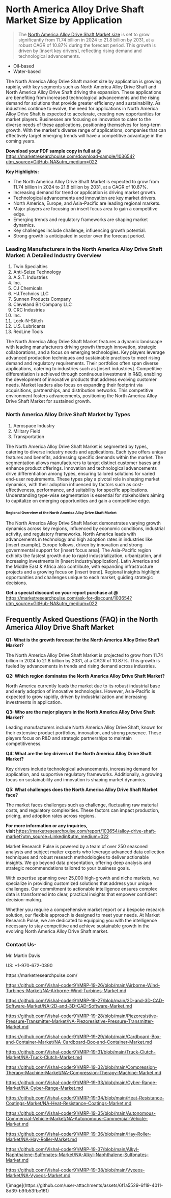 <h1>North America Alloy Drive Shaft Market&nbsp;Size by Application</h1><blockquote><p>The <a href="https://marketresearchpulse.com/download-sample/103654?utm_source=GitHub-NA&amp;utm_medium=022">North America Alloy Drive Shaft Market size</a> is set to grow significantly from 11.74 billion in 2024 to 21.8 billion by 2031, at a robust CAGR of 10.87% during the forecast period. This growth is driven by [insert key drivers], reflecting rising demand and technological advancements.</p></blockquote><ul><li>Oil-based<li> Water-based</li></ul><p>The North America Alloy Drive Shaft market size by application is growing rapidly, with key segments such as North America Alloy Drive Shaft and North America Alloy Drive Shaft driving the expansion. These applications are benefiting from increased technological advancements and the rising demand for solutions that provide greater efficiency and sustainability. As industries continue to evolve, the need for applications in North America Alloy Drive Shaft is expected to accelerate, creating new opportunities for market players. Businesses are focusing on innovation to cater to the diverse needs of these applications, positioning themselves for long-term growth. With the market's diverse range of applications, companies that can effectively target emerging trends will have a competitive advantage in the coming years.</p><p><strong>Download your PDF sample copy in full at @ </strong><a href="https://marketresearchpulse.com/download-sample/103654?utm_source=GitHub-NA&amp;utm_medium=022">https://marketresearchpulse.com/download-sample/103654?utm_source=GitHub-NA&amp;utm_medium=022</a></p><p><strong>Key Highlights: </strong></p><ul><li>The North America Alloy Drive Shaft Market is expected to grow from 11.74 billion in 2024 to 21.8 billion by 2031, at a CAGR of 10.87%.</li><li>Increasing demand for trend or application is driving market growth.</li><li>Technological advancements and innovation are key market drivers.</li><li>North America, Europe, and Asia-Pacific are leading regional markets.</li><li>Major players are focusing on insert focus area to gain a competitive edge.</li><li>Emerging trends and regulatory frameworks are shaping market dynamics.</li><li>Key challenges include challenge, influencing growth potential.</li><li>Strong growth is anticipated in sector over the forecast period.</li></ul><h3>Leading Manufacturers in the North America Alloy Drive Shaft Market: A Detailed Industry Overview</h3><ol><li>Twin Specialties</li><li>Anti-Seize Technology</li><li>A.S.T. Industries</li><li>Inc.</li><li>CJ Chemicals</li><li>HJ.Technics LLC</li><li>Sunnen Products Company</li><li>Cleveland Bit Company LLC</li><li>CRC Industries</li><li>Inc.</li><li>Lock-N-Stitch</li><li>U.S. Lubricants</li><li>RedLine Tools</li></ol><div class="flex max-w-full flex-col flex-grow"><div class="min-h-8 text-message flex w-full flex-col items-end gap-2 whitespace-normal break-words [.text-message+&amp;]:mt-5" dir="auto" data-message-author-role="assistant" data-message-id="fd8432e4-4910-450d-b182-61b7bfb0a01f" data-message-model-slug="gpt-4o"><div class="flex w-full flex-col gap-1 empty:hidden first:pt-[3px]"><div class="markdown prose w-full break-words dark:prose-invert light"><p>The North America Alloy Drive Shaft Market features a dynamic landscape with leading manufacturers driving growth through innovation, strategic collaborations, and a focus on emerging technologies. Key players leverage advanced production techniques and sustainable practices to meet rising demand and regulatory requirements. Their portfolios often span diverse applications, catering to industries such as [insert industries]. Competitive differentiation is achieved through continuous investment in R&amp;D, enabling the development of innovative products that address evolving customer needs. Market leaders also focus on expanding their footprint via acquisitions, partnerships, and distribution networks. This competitive environment fosters advancements, positioning the North America Alloy Drive Shaft Market for sustained growth.</p></div></div></div></div><h3>North America Alloy Drive Shaft Market by Types</h3><ol><li>Aerospace Industry<li> Military Field<li> Transportation</li></ol><div class="flex max-w-full flex-col flex-grow"><div class="min-h-8 text-message flex w-full flex-col items-end gap-2 whitespace-normal break-words [.text-message+&amp;]:mt-5" dir="auto" data-message-author-role="assistant" data-message-id="084470be-0bb7-4664-bddf-5156b4f41249" data-message-model-slug="gpt-4o-mini"><div class="flex w-full flex-col gap-1 empty:hidden first:pt-[3px]"><div class="markdown prose w-full break-words dark:prose-invert light"><p>The North America Alloy Drive Shaft Market is segmented by types, catering to diverse industry needs and applications. Each type offers unique features and benefits, addressing specific demands within the market. The segmentation allows manufacturers to target distinct customer bases and enhance product offerings. Innovation and technological advancements drive differentiation among types, ensuring tailored solutions for varied end-user requirements. These types play a pivotal role in shaping market dynamics, with their adoption influenced by factors such as cost-effectiveness, performance, and suitability for specific applications. Understanding type-wise segmentation is essential for stakeholders aiming to capitalize on emerging opportunities and gain a competitive edge.</p></div></div></div></div><h3><span style="font-size: 11px;">Regional Overview of the North America Alloy Drive Shaft Market</span></h3><div class="flex max-w-full flex-col flex-grow"><div class="min-h-8 text-message flex w-full flex-col items-end gap-2 whitespace-normal break-words [.text-message+&amp;]:mt-5" dir="auto" data-message-author-role="assistant" data-message-id="e9038762-ce64-4e30-91c9-9bd413514231" data-message-model-slug="gpt-4o-mini"><div class="flex w-full flex-col gap-1 empty:hidden first:pt-[3px]"><div class="markdown prose w-full break-words dark:prose-invert light"><p>The North America Alloy Drive Shaft Market demonstrates varying growth dynamics across key regions, influenced by economic conditions, industrial activity, and regulatory frameworks. North America leads with advancements in technology and high adoption rates in industries like [insert example]. Europe follows, driven by innovation and strong governmental support for [insert focus area]. The Asia-Pacific region exhibits the fastest growth due to rapid industrialization, urbanization, and increasing investments in [insert industry/application]. Latin America and the Middle East &amp; Africa also contribute, with expanding infrastructure projects and a growing focus on [insert trend]. Regional insights highlight opportunities and challenges unique to each market, guiding strategic decisions.</p></div></div></div></div><p><strong>Get a special discount on your report purchase at @ </strong><a href="https://marketresearchpulse.com/ask-for-discount/103654?utm_source=GitHub-NA&amp;utm_medium=022">https://marketresearchpulse.com/ask-for-discount/103654?utm_source=GitHub-NA&amp;utm_medium=022</a></p><h2>Frequently Asked Questions (FAQ) in the North America Alloy Drive Shaft Market</h2><p><strong>Q1: What is the growth forecast for the North America Alloy Drive Shaft Market?</strong></p><p>The North America Alloy Drive Shaft Market is projected to grow from 11.74 billion in 2024 to 21.8 billion by 2031, at a CAGR of 10.87%. This growth is fueled by advancements in trends and rising demand across industries.</p><p><strong>Q2: Which region dominates the North America Alloy Drive Shaft Market?</strong></p><p>North America currently leads the market due to its robust industrial base and early adoption of innovative technologies. However, Asia-Pacific is expected to grow rapidly, driven by industrialization and increasing investments in application.</p><p><strong>Q3: Who are the major players in the North America Alloy Drive Shaft Market?</strong></p><p>Leading manufacturers include North America Alloy Drive Shaft, known for their extensive product portfolios, innovation, and strong presence. These players focus on R&amp;D and strategic partnerships to maintain competitiveness.</p><p><strong>Q4: What are the key drivers of the North America Alloy Drive Shaft Market?</strong></p><p>Key drivers include technological advancements, increasing demand for application, and supportive regulatory frameworks. Additionally, a growing focus on sustainability and innovation is shaping market dynamics.</p><p><strong>Q5: What challenges does the North America Alloy Drive Shaft Market face?</strong></p><p>The market faces challenges such as challenge, fluctuating raw material costs, and regulatory complexities. These factors can impact production, pricing, and adoption rates across regions.</p><p><strong>For more information or any inquiries, visit&nbsp;</strong><a href="https://marketresearchpulse.com/report/103654/alloy-drive-shaft-market?utm_source=Linkedin&utm_medium=022">https://marketresearchpulse.com/report/103654/alloy-drive-shaft-market?utm_source=Linkedin&utm_medium=022</a></p><p>Market Research Pulse is powered by a team of over 250 seasoned analysts and subject matter experts who leverage advanced data collection techniques and robust research methodologies to deliver actionable insights. We go beyond data presentation, offering deep analysis and strategic recommendations tailored to your business goals.</p><p>With expertise spanning over 25,000 high-growth and niche markets, we specialize in providing customized solutions that address your unique challenges. Our commitment to actionable intelligence ensures complex data is transformed into clear, practical insights that empower confident decision-making.</p><p>Whether you require a comprehensive market report or a bespoke research solution, our flexible approach is designed to meet your needs. At Market Research Pulse, we are dedicated to equipping you with the intelligence necessary to stay competitive and achieve sustainable growth in the evolving North America Alloy Drive Shaft market.</p><h3><strong>Contact Us-</strong></h3><p>Mr. Martin Davis</p><p>US: +1-970-672-0390</p><p>https://marketresearchpulse.com/</p><p><a href="https://github.com/Vishal-coder91/MRP-19-26/blob/main/Airborne-Wind-Turbines-Market/NA-Airborne-Wind-Turbines-Market.md">https://github.com/Vishal-coder91/MRP-19-26/blob/main/Airborne-Wind-Turbines-Market/NA-Airborne-Wind-Turbines-Market.md</a></p><p><a href="https://github.com/Vishal-coder91/MRP-19-27/blob/main/2D-and-3D-CAD-Software-Market/NA-2D-and-3D-CAD-Software-Market.md">https://github.com/Vishal-coder91/MRP-19-27/blob/main/2D-and-3D-CAD-Software-Market/NA-2D-and-3D-CAD-Software-Market.md</a></p><p><a href="https://github.com/Vishal-coder91/MRP-19-28/blob/main/Piezoresistive-Pressure-Transmitter-Market/NA-Piezoresistive-Pressure-Transmitter-Market.md">https://github.com/Vishal-coder91/MRP-19-28/blob/main/Piezoresistive-Pressure-Transmitter-Market/NA-Piezoresistive-Pressure-Transmitter-Market.md</a></p><p><a href="https://github.com/Vishal-coder91/MRP-19-29/blob/main/Cardboard-Box-and-Container-Market/NA-Cardboard-Box-and-Container-Market.md">https://github.com/Vishal-coder91/MRP-19-29/blob/main/Cardboard-Box-and-Container-Market/NA-Cardboard-Box-and-Container-Market.md</a></p><p><a href="https://github.com/Vishal-coder91/MRP-19-31/blob/main/Truck-Clutch-Market/NA-Truck-Clutch-Market.md">https://github.com/Vishal-coder91/MRP-19-31/blob/main/Truck-Clutch-Market/NA-Truck-Clutch-Market.md</a></p><p><a href="https://github.com/Vishal-coder91/MRP-19-32/blob/main/Compression-Therapy-Machine-Market/NA-Compression-Therapy-Machine-Market.md">https://github.com/Vishal-coder91/MRP-19-32/blob/main/Compression-Therapy-Machine-Market/NA-Compression-Therapy-Machine-Market.md</a></p><p><a href="https://github.com/Vishal-coder91/MRP-19-33/blob/main/Cyber-Range-Market/NA-Cyber-Range-Market.md">https://github.com/Vishal-coder91/MRP-19-33/blob/main/Cyber-Range-Market/NA-Cyber-Range-Market.md</a></p><p><a href="https://github.com/Vishal-coder91/MRP-19-34/blob/main/Heat-Resistance-Coatings-Market/NA-Heat-Resistance-Coatings-Market.md">https://github.com/Vishal-coder91/MRP-19-34/blob/main/Heat-Resistance-Coatings-Market/NA-Heat-Resistance-Coatings-Market.md</a></p><p><a href="https://github.com/Vishal-coder91/MRP-19-35/blob/main/Autonomous-Commercial-Vehicle-Market/NA-Autonomous-Commercial-Vehicle-Market.md">https://github.com/Vishal-coder91/MRP-19-35/blob/main/Autonomous-Commercial-Vehicle-Market/NA-Autonomous-Commercial-Vehicle-Market.md</a></p><p><a href="https://github.com/Vishal-coder91/MRP-19-36/blob/main/Hay-Roller-Market/NA-Hay-Roller-Market.md">https://github.com/Vishal-coder91/MRP-19-36/blob/main/Hay-Roller-Market/NA-Hay-Roller-Market.md</a></p><p><a href="https://github.com/Vishal-coder91/MRP-19-37/blob/main/Alkyl-Naphthalene-Sulfonates-Market/NA-Alkyl-Naphthalene-Sulfonates-Market.md">https://github.com/Vishal-coder91/MRP-19-37/blob/main/Alkyl-Naphthalene-Sulfonates-Market/NA-Alkyl-Naphthalene-Sulfonates-Market.md</a></p><p><a href="https://github.com/Vishal-coder91/MRP-19-38/blob/main/Vyxeos-Market/NA-Vyxeos-Market.md">https://github.com/Vishal-coder91/MRP-19-38/blob/main/Vyxeos-Market/NA-Vyxeos-Market.md</a></p>
![image](https://github.com/user-attachments/assets/6f1a5529-6f19-4011-8d39-b9fb53fbe161)
